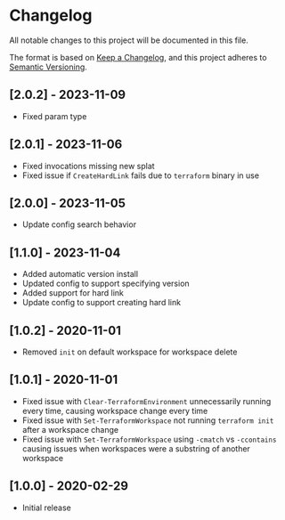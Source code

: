 # Changelog

All notable changes to this project will be documented in this file.

The format is based on [Keep a Changelog](https://keepachangelog.com/en/1.0.0/),
and this project adheres to [Semantic Versioning](https://semver.org/spec/v2.0.0.html).

## [2.0.2] - 2023-11-09

- Fixed param type

## [2.0.1] - 2023-11-06

- Fixed invocations missing new splat
- Fixed issue if `CreateHardLink` fails due to `terraform` binary in use

## [2.0.0] - 2023-11-05

- Update config search behavior

## [1.1.0] - 2023-11-04

- Added automatic version install
- Updated config to support specifying version
- Added support for hard link
- Update config to support creating hard link

## [1.0.2] - 2020-11-01

- Removed `init` on default workspace for workspace delete

## [1.0.1] - 2020-11-01

- Fixed issue with `Clear-TerraformEnvironment` unnecessarily running every time, causing workspace change every time
- Fixed issue with `Set-TerraformWorkspace` not running `terraform init` after a workspace change
- Fixed issue with `Set-TerraformWorkspace` using `-cmatch` vs `-ccontains` causing issues when workspaces were a substring of another workspace

## [1.0.0] - 2020-02-29

- Initial release

